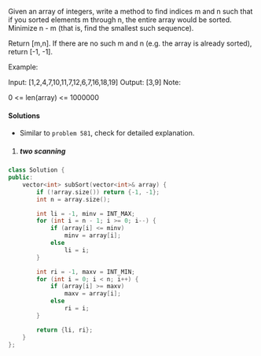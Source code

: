 Given an array of integers, write a method to find indices m and n such that if you sorted elements m through n, the entire array would be sorted. Minimize n - m (that is, find the smallest such sequence).

Return [m,n]. If there are no such m and n (e.g. the array is already sorted), return [-1, -1].

Example:

Input:  [1,2,4,7,10,11,7,12,6,7,16,18,19]
Output:  [3,9]
Note:

0 <= len(array) <= 1000000


#### Solutions

- Similar to `problem 581`, check for detailed explanation.

1. ##### two scanning

```c++
class Solution {
public:
    vector<int> subSort(vector<int>& array) {
        if (!array.size()) return {-1, -1};
        int n = array.size();

        int li = -1, minv = INT_MAX; 
        for (int i = n - 1; i >= 0; i--) {
            if (array[i] <= minv)
                minv = array[i];
            else
                li = i;
        }

        int ri = -1, maxv = INT_MIN;
        for (int i = 0; i < n; i++) {
            if (array[i] >= maxv)
                maxv = array[i];
            else
                ri = i;
        }

        return {li, ri};
    }
};
```